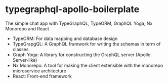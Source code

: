 # typegraphql-apollo-boilerplate
The simple chat app with TypeGraphQL, TypeORM, GraphQL Yoga, Nx Monorepo and React

- TypeORM: For data mapping and database design
- TypeGrapgQL: A GraphQL framwork for writing the schemas in term of classes 
- Graph Yoga: A library for constructing the GraphQL server (Apollo Server-like)
- Nx Monorepo: A tool for making the client extensible with the monorepo microservice architecture
- React: Front-end framework
